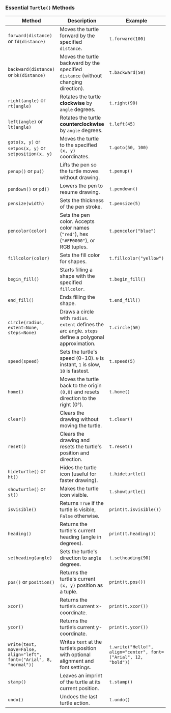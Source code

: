 ### **Essential `Turtle()` Methods**
| Method | Description | Example |
|---------|------------|---------|
| `forward(distance)` or `fd(distance)` | Moves the turtle forward by the specified `distance`. | `t.forward(100)` |
| `backward(distance)` or `bk(distance)` | Moves the turtle backward by the specified `distance` (without changing direction). | `t.backward(50)` |
| `right(angle)` or `rt(angle)` | Rotates the turtle **clockwise** by `angle` degrees. | `t.right(90)` |
| `left(angle)` or `lt(angle)` | Rotates the turtle **counterclockwise** by `angle` degrees. | `t.left(45)` |
| `goto(x, y)` or `setpos(x, y)` or `setposition(x, y)` | Moves the turtle to the specified `(x, y)` coordinates. | `t.goto(50, 100)` |
| `penup()` or `pu()` | Lifts the pen so the turtle moves without drawing. | `t.penup()` |
| `pendown()` or `pd()` | Lowers the pen to resume drawing. | `t.pendown()` |
| `pensize(width)` | Sets the thickness of the pen stroke. | `t.pensize(5)` |
| `pencolor(color)` | Sets the pen color. Accepts color names (`"red"`), hex (`"#FF0000"`), or RGB tuples. | `t.pencolor("blue")` |
| `fillcolor(color)` | Sets the fill color for shapes. | `t.fillcolor("yellow")` |
| `begin_fill()` | Starts filling a shape with the specified `fillcolor`. | `t.begin_fill()` |
| `end_fill()` | Ends filling the shape. | `t.end_fill()` |
| `circle(radius, extent=None, steps=None)` | Draws a circle with `radius`. `extent` defines the arc angle. `steps` define a polygonal approximation. | `t.circle(50)` |
| `speed(speed)` | Sets the turtle's speed (0-10). `0` is instant, `1` is slow, `10` is fastest. | `t.speed(5)` |
| `home()` | Moves the turtle back to the origin `(0,0)` and resets direction to the right (0°). | `t.home()` |
| `clear()` | Clears the drawing without moving the turtle. | `t.clear()` |
| `reset()` | Clears the drawing and resets the turtle's position and direction. | `t.reset()` |
| `hideturtle()` or `ht()` | Hides the turtle icon (useful for faster drawing). | `t.hideturtle()` |
| `showturtle()` or `st()` | Makes the turtle icon visible. | `t.showturtle()` |
| `isvisible()` | Returns `True` if the turtle is visible, `False` otherwise. | `print(t.isvisible())` |
| `heading()` | Returns the turtle's current heading (angle in degrees). | `print(t.heading())` |
| `setheading(angle)` | Sets the turtle's direction to `angle` degrees. | `t.setheading(90)` |
| `pos()` or `position()` | Returns the turtle's current `(x, y)` position as a tuple. | `print(t.pos())` |
| `xcor()` | Returns the turtle’s current x-coordinate. | `print(t.xcor())` |
| `ycor()` | Returns the turtle’s current y-coordinate. | `print(t.ycor())` |
| `write(text, move=False, align="left", font=("Arial", 8, "normal"))` | Writes `text` at the turtle’s position with optional alignment and font settings. | `t.write("Hello!", align="center", font=("Arial", 12, "bold"))` |
| `stamp()` | Leaves an imprint of the turtle at its current position. | `t.stamp()` |
| `undo()` | Undoes the last turtle action. | `t.undo()` |
